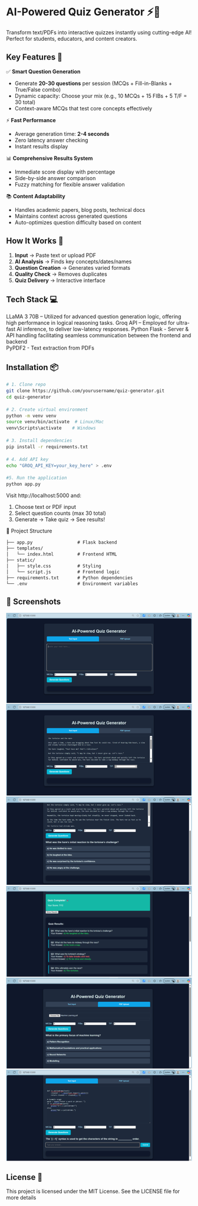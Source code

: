 # AI-Powered Quiz Generator ⚡🧠

Transform text/PDFs into interactive quizzes instantly using cutting-edge AI! Perfect for students, educators, and content creators.

## Key Features 🚀

✅ **Smart Question Generation**  
- Generate **20-30 questions** per session (MCQs + Fill-in-Blanks + True/False combo)
- Dynamic capacity: Choose your mix (e.g., 10 MCQs + 15 FIBs + 5 T/F = 30 total)
- Context-aware MCQs that test core concepts effectively

⚡ **Fast Performance**  
- Average generation time: **2-4 seconds** 
- Zero latency answer checking
- Instant results display

📊 **Comprehensive Results System**  
- Immediate score display with percentage
- Side-by-side answer comparison
- Fuzzy matching for flexible answer validation

📚 **Content Adaptability**  
- Handles academic papers, blog posts, technical docs
- Maintains context across generated questions
- Auto-optimizes question difficulty based on content

## How It Works 🔧

1. **Input** → Paste text or upload PDF
2. **AI Analysis** → Finds key concepts/dates/names
3. **Question Creation** → Generates varied formats
4. **Quality Check** → Removes duplicates
5. **Quiz Delivery** → Interactive interface

## Tech Stack 💻

 LLaMA 3 70B – Utilized for advanced question generation logic, offering high performance in logical reasoning tasks.
 Groq API – Employed for ultra-fast AI inference, to deliver low-latency responses.
 Python Flask - Server & API handling facilitating seamless communication between the frontend and backend      
 PyPDF2 - Text extraction from PDFs   

## Installation 📦

```bash
# 1. Clone repo
git clone https://github.com/yourusername/quiz-generator.git
cd quiz-generator

# 2. Create virtual environment
python -m venv venv
source venv/bin/activate  # Linux/Mac
venv\Scripts\activate    # Windows

# 3. Install dependencies
pip install -r requirements.txt

# 4. Add API key
echo "GROQ_API_KEY=your_key_here" > .env

#5. Run the application 
python app.py
```

Visit http://localhost:5000 and:

1. Choose text or PDF input
2. Select question counts (max 30 total)
3. Generate → Take quiz → See results!

📁 Project Structure

    ├── app.py                 # Flask backend
    ├── templates/
    │   └── index.html         # Frontend HTML
    ├── static/
    │   ├── style.css          # Styling
    │   └── script.js          # Frontend logic
    ├── requirements.txt       # Python dependencies
    └── .env                   # Environment variables


## 📸 Screenshots

![Screenshot 445](Screenshot/Screenshot%20(445).png)
![Screenshot 446](Screenshot/Screenshot%20(446).png)
![Screenshot 452](Screenshot/Screenshot%20(452).png)
![Screenshot 456](Screenshot/Screenshot%20(456).png)
![Screenshot 460](Screenshot/Screenshot%20(460).png)
![Screenshot 463](Screenshot/Screenshot%20(463).png)

## License 📜
 This project is licensed under the MIT License. See the LICENSE file for more details